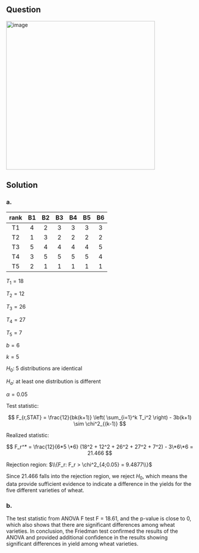 ## Question

<img width="400" alt="image" src="https://github.com/user-attachments/assets/bac3adaa-42f3-48ea-bc4d-85d8caa48e0d" />

## Solution

### a.

|rank| B1| B2| B3| B4| B5| B6|
|:--:|:-:|:-:|:-:|:-:|:-:|:-:|
| T1 | 4 | 2 | 3 | 3 | 3 | 3 |
| T2 | 1 | 3 | 2 | 2 | 2 | 2 |
| T3 | 5 | 4 | 4 | 4 | 4 | 5 |
| T4 | 3 | 5 | 5 | 5 | 5 | 4 |
| T5 | 2 | 1 | 1 | 1 | 1 | 1 |
  
$T_1 = 18$

$T_2 = 12$

$T_3 = 26$

$T_4 = 27$

$T_5 = 7$  

$b = 6$

$k=5$  
  
$H_0$: 5 distributions are identical

$H_a$: at least one distribution is different

$\alpha = 0.05$

Test statistic:

$$
F_{r,STAT} = \frac{12}{bk(k+1)} \left( \sum_{i=1}^k T_i^2 \right) - 3b(k+1) \sim \chi^2_{(k-1)}
$$

Realized statistic:

$$
F_r^* = \frac{12}{6*5 \*6} (18^2 + 12^2 + 26^2 + 27^2 + 7^2) - 3\*6\*6 = 21.466
$$

Rejection region: $\\{F_r: F_r > \chi^2_{4;0.05} = 9.4877\\}$

Since $21.466$ falls into the rejection region, we reject $H_0$, which means the data provide sufficient evidence to indicate a difference in the yields for the five different varieties of wheat.


### b.

The test statistic from ANOVA F test F = 18.61, and the p-value is close to 0, which also shows that there are significant differences among wheat varieties. In conclusion, the Friedman test confirmed the results of the ANOVA and provided additional confidence in the results showing significant differences in yield among wheat varieties.
